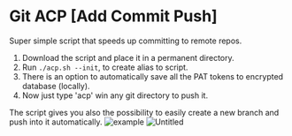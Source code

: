 # Git ACP [Add Commit Push]
Super simple script that speeds up committing to remote repos.

1. Download the script and place it in a permanent directory.
2. Run `./acp.sh --init`, to create alias to script.
3. There is an option to automatically save all the PAT tokens to encrypted database (locally).
4. Now just type 'acp' win any git directory to push it.

The script gives you also the possibility to easily create a new branch and push into it automatically.
![example](https://github.com/ravlaska/git_acp/assets/12380702/9a6d9884-ddc2-4eb6-af5a-3446e1e9ff7a)
![Untitled](https://github.com/ravlaska/git_acp/assets/12380702/51bd81be-dbb0-449e-a9ad-db0c6f902d41)
